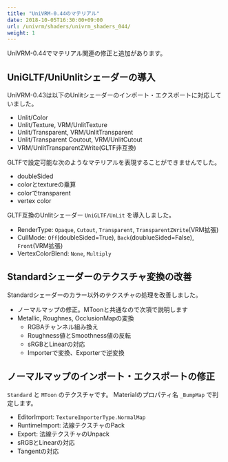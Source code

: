 ```yaml
---
title: "UniVRM-0.44のマテリアル"
date: 2018-10-05T16:30:00+09:00
url: /univrm/shaders/univrm_shaders_044/
weight: 1
---
```


UniVRM-0.44でマテリアル関連の修正と追加があります。

## UniGLTF/UniUnlitシェーダーの導入
UniVRM-0.43は以下のUnlitシェーダーのインポート・エクスポートに対応していました。

* Unlit/Color
* Unlit/Texture, VRM/UnlitTexture
* Unlit/Transparent, VRM/UnlitTransparent
* Unlit/Transparent Coutout, VRM/UnlitCutout
* VRM/UnlitTransparentZWrite(GLTF非互換)

GLTFで設定可能な次のようなマテリアルを表現することができませんでした。

* doubleSided
* colorとtextureの乗算
* colorでtransparent
* vertex color

GLTF互換のUnlitシェーダー `UniGLTF/UnLit` を導入しました。

* RenderType: `Opaque`, `Cutout`, `Transparent`, `TransparentZWrite`(VRM拡張)
* CullMode: `Off`(doubleSided=True), `Back`(doublueSided=False), `Front`(VRM拡張)
* VertexColorBlend: `None`, `Multiply`

## Standardシェーダーのテクスチャ変換の改善

Standardシェーダーのカラー以外のテクスチャの処理を改善しました。

* ノーマルマップの修正。MToonと共通なので次項で説明します
* Metallic, Roughnes, OcclusionMapの変換
    * RGBAチャンネル組み換え
    * Roughness値とSmoothness値の反転
    * sRGBとLinearの対応
    * Importerで変換、Exporterで逆変換

## ノーマルマップのインポート・エクスポートの修正

`Standard` と `MToon` のテクスチャです。
Materialのプロパティ名 `_BumpMap` で判定します。

* EditorImport: `TextureImporterType.NormalMap`
* RuntimeImport: 法線テクスチャのPack
* Export: 法線テクスチャのUnpack
* sRGBとLinearの対応
* Tangentの対応
